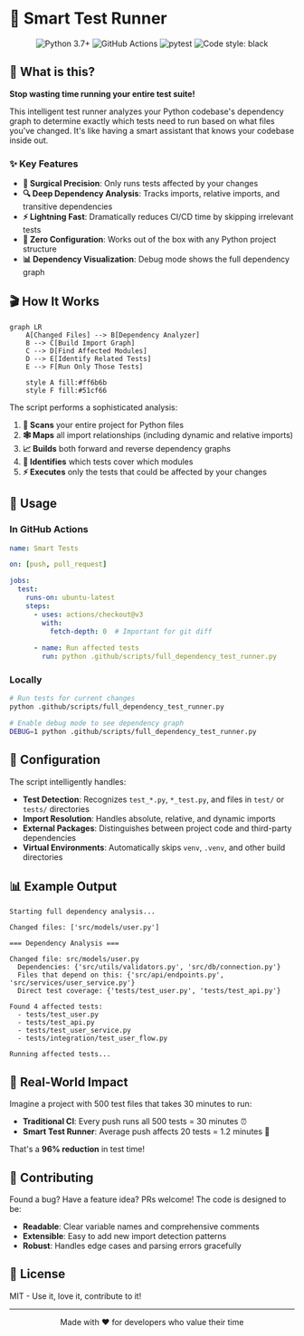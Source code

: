 # 🚀 Smart Test Runner

<p align="center">
  <img src="https://img.shields.io/badge/python-3.7+-blue.svg" alt="Python 3.7+">
  <img src="https://img.shields.io/badge/CI%2FCD-GitHub%20Actions-brightgreen" alt="GitHub Actions">
  <img src="https://img.shields.io/badge/test%20framework-pytest-orange" alt="pytest">
  <img src="https://img.shields.io/badge/code%20style-black-000000.svg" alt="Code style: black">
</p>

## 🧠 What is this?

**Stop wasting time running your entire test suite!** 

This intelligent test runner analyzes your Python codebase's dependency graph to determine exactly which tests need to run based on what files you've changed. It's like having a smart assistant that knows your codebase inside out.

### ✨ Key Features

- **🎯 Surgical Precision**: Only runs tests affected by your changes
- **🔍 Deep Dependency Analysis**: Tracks imports, relative imports, and transitive dependencies
- **⚡ Lightning Fast**: Dramatically reduces CI/CD time by skipping irrelevant tests
- **🧩 Zero Configuration**: Works out of the box with any Python project structure
- **📊 Dependency Visualization**: Debug mode shows the full dependency graph

## 🎬 How It Works

```mermaid
graph LR
    A[Changed Files] --> B[Dependency Analyzer]
    B --> C[Build Import Graph]
    C --> D[Find Affected Modules]
    D --> E[Identify Related Tests]
    E --> F[Run Only Those Tests]
    
    style A fill:#ff6b6b
    style F fill:#51cf66
```

The script performs a sophisticated analysis:

1. **🔎 Scans** your entire project for Python files
2. **🕸️ Maps** all import relationships (including dynamic and relative imports)
3. **📈 Builds** both forward and reverse dependency graphs
4. **🎯 Identifies** which tests cover which modules
5. **⚡ Executes** only the tests that could be affected by your changes

## 🚀 Usage

### In GitHub Actions

```yaml
name: Smart Tests

on: [push, pull_request]

jobs:
  test:
    runs-on: ubuntu-latest
    steps:
      - uses: actions/checkout@v3
        with:
          fetch-depth: 0  # Important for git diff
      
      - name: Run affected tests
        run: python .github/scripts/full_dependency_test_runner.py
```

### Locally

```bash
# Run tests for current changes
python .github/scripts/full_dependency_test_runner.py

# Enable debug mode to see dependency graph
DEBUG=1 python .github/scripts/full_dependency_test_runner.py
```

## 🔧 Configuration

The script intelligently handles:

- **Test Detection**: Recognizes `test_*.py`, `*_test.py`, and files in `test/` or `tests/` directories
- **Import Resolution**: Handles absolute, relative, and dynamic imports
- **External Packages**: Distinguishes between project code and third-party dependencies
- **Virtual Environments**: Automatically skips `venv`, `.venv`, and other build directories

## 📊 Example Output

```
Starting full dependency analysis...

Changed files: ['src/models/user.py']

=== Dependency Analysis ===

Changed file: src/models/user.py
  Dependencies: {'src/utils/validators.py', 'src/db/connection.py'}
  Files that depend on this: {'src/api/endpoints.py', 'src/services/user_service.py'}
  Direct test coverage: {'tests/test_user.py', 'tests/test_api.py'}

Found 4 affected tests:
  - tests/test_user.py
  - tests/test_api.py
  - tests/test_user_service.py
  - tests/integration/test_user_flow.py

Running affected tests...
```

## 🎯 Real-World Impact

Imagine a project with 500 test files that takes 30 minutes to run:

- **Traditional CI**: Every push runs all 500 tests = 30 minutes ⏰
- **Smart Test Runner**: Average push affects 20 tests = 1.2 minutes 🚀

That's a **96% reduction** in test time! 

## 🤝 Contributing

Found a bug? Have a feature idea? PRs welcome! The code is designed to be:

- **Readable**: Clear variable names and comprehensive comments
- **Extensible**: Easy to add new import detection patterns
- **Robust**: Handles edge cases and parsing errors gracefully

## 📝 License

MIT - Use it, love it, contribute to it!

---

<p align="center">
  Made with ❤️ for developers who value their time
</p>
